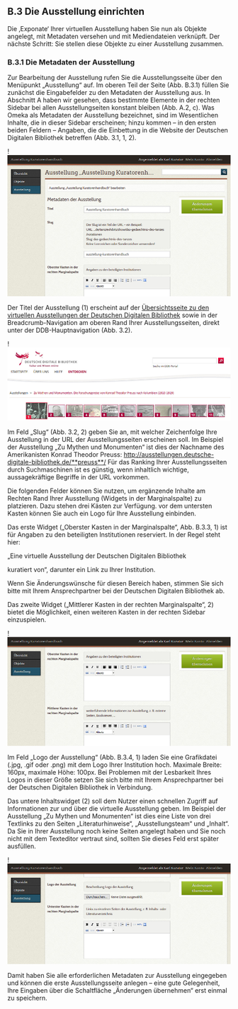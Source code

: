 ## B.3 Die Ausstellung einrichten

Die ‚Exponate‘ Ihrer virtuellen Ausstellung haben Sie nun als Objekte angelegt, mit Metadaten versehen und mit Mediendateien verknüpft. Der nächste Schritt: Sie stellen diese Objekte zu einer Ausstellung zusammen.

### B.3.1 Die Metadaten der Ausstellung

Zur Bearbeitung der Ausstellung rufen Sie die Ausstellungsseite über den Menüpunkt „Ausstellung“ auf. Im oberen Teil der Seite (Abb. B.3.1) füllen Sie zunächst die Eingabefelder zu den Metadaten der Ausstellung aus. In Abschnitt A haben wir gesehen, dass bestimmte Elemente in der rechten Sidebar bei allen Ausstellungseiten konstant bleiben (Abb. A.2, <span class="red-circle"></span>c</span>). Was Omeka als Metadaten der Ausstellung bezeichnet, sind im Wesentlichen Inhalte, die in dieser Sidebar erscheinen; hinzu kommen – in den ersten beiden Feldern – Angaben, die die Einbettung in die Website der Deutschen Digitalen Bibliothek betreffen (Abb. 3.1, <span class="red-circle">1</span>, <span class="red-circle">2</span>).

!![Abb. B.3.1 Die Seite „Ausstellung ...“][B-3-1]

Der Titel der Ausstellung (<span class="red-circle">1</span>) erscheint auf der [Übersichtsseite zu den virtuellen Ausstellungen der Deutschen Digitalen Bibliothek](https://www.deutsche-digitale-bibliothek.de/content/ausstellungen) sowie in der Breadcrumb-Navigation am oberen Rand Ihrer Ausstellungsseiten, direkt unter der DDB-Hauptnavigation (Abb. 3.2).

!![Abb. B.3.2 Der Ausstellungstitel in der Breadcrumb-Navigation][B-3-2]

Im Feld „Slug“ (Abb. 3.2, <span class="red-circle">2</span>) geben Sie an, mit welcher Zeichenfolge Ihre Ausstellung in der URL der Ausstellungsseiten erscheinen soll. Im Beispiel der Ausstellung „Zu Mythen und Monumenten“ ist dies der Nachname des Amerikanisten Konrad Theodor Preuss: http://ausstellungen.deutsche-digitale-bibliothek.de/**preuss**/ Für das Ranking Ihrer Ausstellungsseiten durch Suchmaschinen ist es günstig, wenn inhaltlich wichtige, aussagekräftige Begriffe in der URL vorkommen.

Die folgenden Felder können Sie nutzen, um ergänzende Inhalte am Rechten Rand Ihrer Ausstellung (Widgets in der Marginalspalte) zu platzieren. Dazu stehen drei Kästen zur Verfügung. vor dem untersten Kasten können Sie auch ein Logo für Ihre Ausstellung einbinden.

Das erste Widget („Oberster Kasten in der Marginalspalte“, Abb. B.3.3, <span class="red-circle">1</span>) ist für Angaben zu den beteiligten Institutionen reserviert. In der Regel steht hier:

„Eine virtuelle Ausstellung der Deutschen Digitalen Bibliothek

kuratiert von“, darunter ein Link zu Ihrer Institution.

Wenn Sie Änderungswünsche für diesen Bereich haben, stimmen Sie sich bitte mit Ihrem Ansprechpartner bei der Deutschen Digitalen Bibliothek ab. 

Das zweite Widget („Mittlerer Kasten in der rechten Marginalspalte“, <span class="red-circle">2</span>) bietet die Möglichkeit, einen weiteren Kasten in der rechten Sidebar einzuspielen.

!![Abb. B.3.3 Eingabefelder zu den Widgets oben und Mitte][B-3-3]

Im Feld „Logo der Ausstellung“ (Abb. B.3.4, <span class="red-circle">1</span>) laden Sie eine Grafikdatei (.jpg, .gif oder .png) mit dem Logo Ihrer Institution hoch. Maximale Breite: 160px, maximale Höhe: 100px. Bei Problemen mit der Lesbarkeit Ihres Logos in dieser Größe setzen Sie sich bitte mit Ihrem Ansprechpartner bei der Deutschen Digitalen Bibliothek in Verbindung.

Das untere Inhaltswidget (<span class="red-circle">2</span>) soll dem Nutzer einen schnellen Zugriff auf Informationen zur und über die virtuelle Ausstellung geben. Im Beispiel der Ausstellung „Zu Mythen und Monumenten“ ist dies eine Liste von drei Textlinks zu den Seiten „Literaturhinweise“, „Ausstellungsteam“ und „Inhalt“. Da Sie in Ihrer Ausstellung noch keine Seiten angelegt haben und Sie noch nicht mit dem Texteditor vertraut sind, sollten Sie dieses Feld erst später ausfüllen.

!![Abb. B.3.4 Eingabefelder zu Ausstellungslogo und unterem Widget][B-3-4]

Damit haben Sie alle erforderlichen Metadaten zur Ausstellung eingegeben und können die erste Ausstellungsseite anlegen – eine gute Gelegenheit, Ihre Eingaben über die Schaltfläche „Änderungen übernehmen“ erst einmal zu speichern. 


[B-3-1]: img/B-3-1.jpg "Abb. B.3.1 Die Seite „Ausstellung ...“"
[B-3-2]: img/B-3-2.jpg "Abb. B.3.2 Der Ausstellungstitel in der Breadcrumb-Navigation"
[B-3-3]: img/B-3-3.jpg "Abb. B.3.3 Eingabefelder zu den Widgets oben und Mitte"
[B-3-4]: img/B-3-4.jpg "Abb. B.3.4 Eingabefelder zu Ausstellungslogo und unterem Widget"


